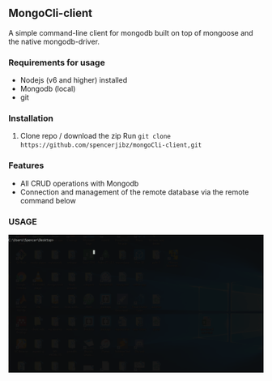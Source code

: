 ## MongoCli-client
 A simple command-line client for mongodb built on top of mongoose and the native mongodb-driver.
 
 ### Requirements for usage
 - Nodejs  (v6 and higher) installed
 - Mongodb (local)
 - git
 ### Installation
 1. Clone repo / download the zip
    Run ``` git clone https://github.com/spencerjibz/mongoCli-client,git ```
 ### Features
 - All CRUD operations with Mongodb 
 - Connection and management of the remote database via the remote command below
### USAGE
![](https://github.com/spencerjibz/mongoCli-client/blob/master/assets/general.gif)
